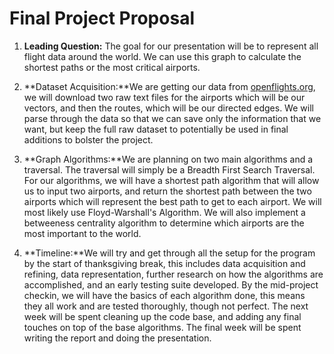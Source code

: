 # Final Project Proposal

1. **Leading Question:** The goal for our presentation will be to represent all flight data around the world. We can use this graph to calculate the shortest paths
or the most critical airports.

2. **Dataset Acquisition:**We are getting our data from [openflights.org](https://openflights.org/data.html), we will download two raw text files for the airports which will be our vectors,
and then the routes, which will be our directed edges. We will parse through the data so that we can save only the information that we want, but keep the full raw dataset to potentially
be used in final additions to bolster the project.

3. **Graph Algorithms:**We are planning on two main algorithms and a traversal. The traversal will simply be a Breadth First Search Traversal. For our algorithms, we will have a shortest
path algorithm that will allow us to input two airports, and return the shortest path between the two airports which will represent the best path to get to each airport. 
We will most likely use Floyd-Warshall's Algorithm. We will also implement a betweeness centrality algorithm to determine which airports are the most important to the world. 

4. **Timeline:**We will try and get through all the setup for the program by the start of thanksgiving break, this includes data acquisition and refining, data representation,
further research on how the algorithms are accomplished, and an early testing suite developed. By the mid-project checkin, we will have the basics of each algorithm done, this means 
they all work and are tested thoroughly, though not perfect. The next week will be spent cleaning up the code base, and adding any final touches on top of the base algorithms. The 
final week will be spent writing the report and doing the presentation.
